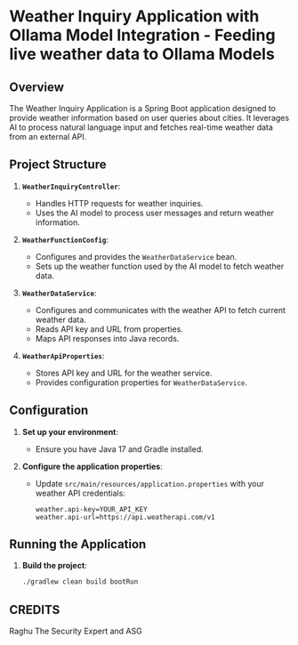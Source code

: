 # Weather Inquiry Application with Ollama Model Integration - Feeding live weather data to Ollama Models

## Overview

The Weather Inquiry Application is a Spring Boot application designed to provide weather information based on user queries about cities. It leverages AI to process natural language input and fetches real-time weather data from an external API.

## Project Structure

1. **`WeatherInquiryController`**:
   - Handles HTTP requests for weather inquiries.
   - Uses the AI model to process user messages and return weather information.

2. **`WeatherFunctionConfig`**:
   - Configures and provides the `WeatherDataService` bean.
   - Sets up the weather function used by the AI model to fetch weather data.

3. **`WeatherDataService`**:
   - Configures and communicates with the weather API to fetch current weather data.
   - Reads API key and URL from properties.
   - Maps API responses into Java records.

4. **`WeatherApiProperties`**:
   - Stores API key and URL for the weather service.
   - Provides configuration properties for `WeatherDataService`.

## Configuration

1. **Set up your environment**:
   - Ensure you have Java 17 and Gradle installed.

2. **Configure the application properties**:
   - Update `src/main/resources/application.properties` with your weather API credentials:
     ```properties
     weather.api-key=YOUR_API_KEY
     weather.api-url=https://api.weatherapi.com/v1
     ```

## Running the Application

1. **Build the project**:
   ```sh
   ./gradlew clean build bootRun


## CREDITS
Raghu The Security Expert and ASG
